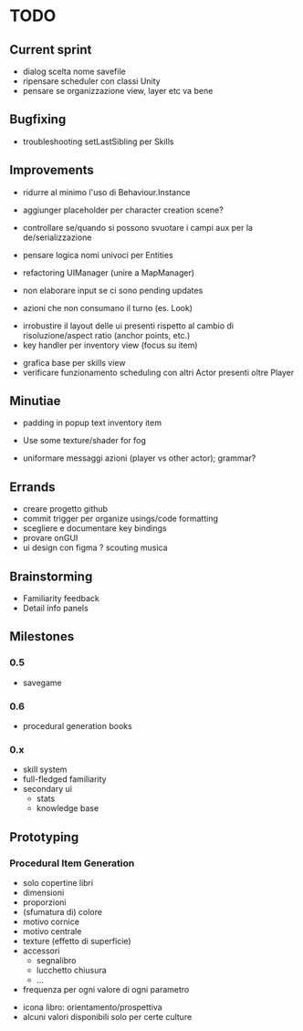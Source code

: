 # TODO

## Current sprint
- dialog scelta nome savefile
- ripensare scheduler con classi Unity
- pensare se organizzazione view, layer etc va bene

## Bugfixing
- troubleshooting setLastSibling per Skills


## Improvements
- ridurre al minimo l'uso di Behaviour.Instance
- aggiunger placeholder per character creation scene?
- controllare se/quando si possono svuotare i campi aux per la de/serializzazione
- pensare logica nomi univoci per Entities

- refactoring UIManager (unire a MapManager)
- non elaborare input se ci sono pending updates
- azioni che non consumano il turno (es. Look)
+ irrobustire il layout delle ui presenti rispetto al cambio di risoluzione/aspect ratio (anchor points, etc.)
+ key handler per inventory view (focus su item)
- grafica base per skills view
- verificare funzionamento scheduling con altri Actor presenti oltre Player


## Minutiae
- padding in popup text inventory item
+ Use some texture/shader for fog
- uniformare messaggi azioni (player vs other actor); grammar?

## Errands
- creare progetto github
- commit trigger per organize usings/code formatting
- scegliere e documentare key bindings
- provare onGUI
- ui design con figma
? scouting musica

## Brainstorming
- Familiarity feedback
- Detail info panels



## Milestones


### 0.5
- savegame


### 0.6
- procedural generation books


### 0.x
- skill system
- full-fledged familiarity
- secondary ui
	- stats
	- knowledge base



## Prototyping
### Procedural Item Generation
- solo copertine libri
- dimensioni
- proporzioni
- (sfumatura di) colore
- motivo cornice
- motivo centrale
- texture (effetto di superficie)
- accessori
	- segnalibro
	- lucchetto chiusura
	- ...
- frequenza per ogni valore di ogni parametro

+ icona libro: orientamento/prospettiva
+ alcuni valori disponibili solo per certe culture


